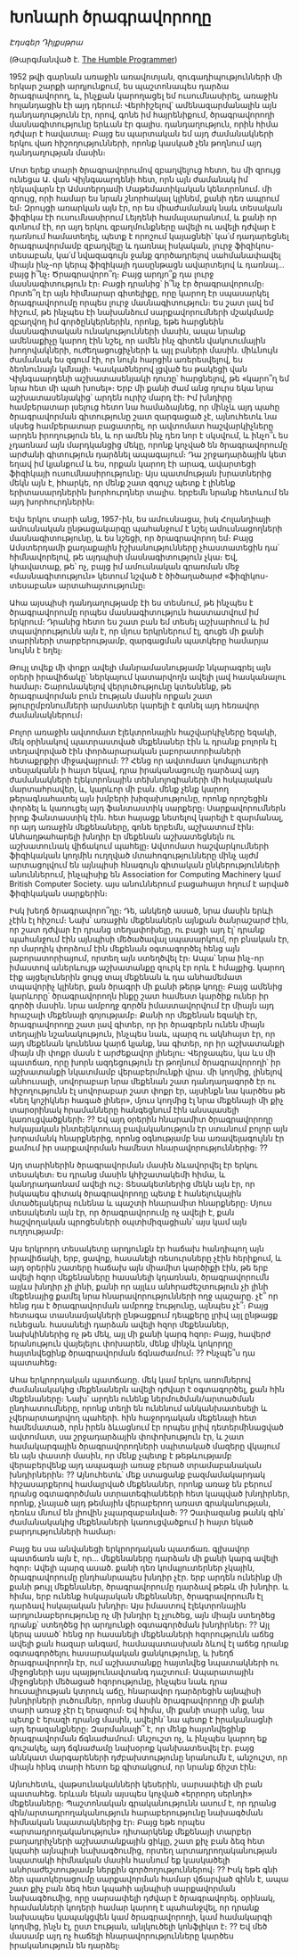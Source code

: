 # Խոնարհ ծրագրավորողը

_Էդսգեր Դիյքսթրա_

(Թարգմանված է. [The Humble Programmer](https://www.cs.utexas.edu/users/EWD/transcriptions/EWD03xx/EWD340.html))

1952 թվի գարնան առաջին առավոտյան, զուգադիպությունների մի երկար շարքի արդյունքում, ես պաշտոնապես դարձա ծրագրավորող, և, ինչքան կարողացել եմ ուսումնասիրել, առաջին հոլանդացին էի այդ դերում։ Վերհիշելով՝ ամենազարմանալին այն դանդաղությունն էր, որով, գոնե իմ հայրենիքում, ծրագրավորողի մասնագիտությունը երևան էր գալիս․ դանդաղություն, որին հիմա դժվար է հավատալ։ Բայց ես պարտական եմ այդ ժամանակների երկու վառ հիշողությունների, որոնք կասկած չեն թողնում այդ դանդաղության մասին։

Մոտ երեք տարի ծրագրավորումով զբաղվելուց հետո, ես մի զրույց ունեցա Ա. վան Վիյնգաարդենի հետ, որն այն ժամանակ իմ ղեկավարն էր Ամստերդամի Մաթեմատիկական կենտրոնում. մի զրույց, որի համար ես նրան շնորհակալ կլինեմ, քանի դեռ ապրում եմ։ Զրույցի առարկան այն էր, որ ես միաժամանակ նաև տեսական ֆիզիկա էի ուսումնասիրում Լեյդենի համալսարանում, և քանի որ գտնում էի, որ այդ երկու զբաղմունքները ավելի ու ավելի դժվար է դառնում համատեղել, պետք է որոշում կայացնեի՝ կա՛մ դադարեցնել ծրագրավորմամբ զբաղվելը և դառնալ իսկական, լուրջ ֆիզիկոս-տեսաբան, կա՛մ նվազագույն ջանք գործադրելով սահմանափավել միայն ինչ-որ կերպ ֆիզիկայի դասընթացն ավարտելով և դառնալ... բայց ի՞նչ։ Ծրագրավորո՞ղ։ Բայց արդյո՞ք դա լուրջ մասնագիտություն էր։ Բացի դրանից՝ ի՞նչ էր ծրագրավորումը։ Որտե՞ղ էր այն հիմնարար գիտելիքը, որը կարող էր սպասարկել ծրագրավորումը որպես լուրջ մասնագիտություն։ Ես շատ լավ եմ հիշում, թե ինչպես էի նախանձում սարքավորումների մշակմամբ զբաղվող իմ գործընկերներին, որոնք, եթե հարցնեին մասնագիտական ունակությունների մասին, ապա նրանք ամենաքիչը կարող էին նշել, որ ամեն ինչ գիտեն վակուումային խողովակների, ուժեղացուցիչների և այլ բաների մասին․ միևնույն ժամանակ ես զգում էի, որ նույն հարցին առերեսվելով, ես ձեռնունայն կմնայի։ Կասկածներով լցված ես թակեցի վան Վիյնգաարդենի աշխատասենյակի դուռը՝ հարցնելով, թե «կարո՞ղ եմ նրա հետ մի պահ խոսել»։ Երբ մի քանի ժամ անց դուրս եկա նրա աշխատասենյակից՝ արդեն ուրիշ մարդ էի։ Իմ խնդիրը համբերատար լսելուց հետո նա համաձայնեց, որ մինչև այդ պահը ծրագրավորման գիտությունը շատ զարգացած չէ, այնուհետև նա սկսեց համբերատար բացատրել, որ ավտոմատ հաշվարկիչները արդեն իրողություն են, և որ ամեն ինչ դեռ նոր է սկսվում, և ինչո՞ւ ես չդառնամ այն մարդկանցից մեկը, որոնք կոչված են ծրագրավորումը արժանի գիտություն դարձնել ապագայում։ Դա շրջադարձային կետ եղավ իմ կյանքում և ես, որքան կարող էի արագ, ավարտեցի ֆիզիկայի ուսումնասիրությունը։ Այս պատմության խրատներից մեկն այն է, իհարկե, որ մենք շատ զգույշ պետք է լինենք երիտասարդներին խորհուրդներ տալիս. երբեմն նրանք հետևում են այդ խորհուրդներին։

Եվս երկու տարի անց, 1957-ին, ես ամուսնացա, իսկ Հոլանդիայի ամուսնական ընթացակարգը պահանջում է նշել ամուսնացողների մասնագիտությունը, և ես նշեցի, որ ծրագրավորող եմ։ Բայց Ամստերդամի քաղաքային իշխանությունները չհաստատեցին դա՝ հիմնավորելով, թե այդպիսի մասնագիտություն չկա։ Եվ, կհավատաք, թե՝ ոչ, բայց իմ ամուսնական գրառման մեջ «մասնագիտություն» կետում նշված է ծիծաղածարժ «ֆիզիկոս-տեսաբան» արտահայտությունը։

Ահա այսպիսի դանդաղությամբ էի ես տեսնում, թե ինչպես է ծրագրավորումը որպես մասնագիտություն հաստատվում իմ երկրում։ Դրանից հետո ես շատ բան եմ տեսել աշխարհում և իմ տպավորությունն այն է, որ մյուս երկրներում էլ, գուցե մի քանի տարիների տարբերությամբ, զարգացման պատկերը համարյա նույնն է եղել։

Թույլ տվեք մի փոքր ավելի մանրամասնությամբ նկարագրել այն օրերի իրավիճակը՝ ներկայում կատարվողն ավելի լավ հասկանալու համար։ Շարունակելով վերլուծությունը կտեսնենք, թե ծրագրավորման բուն էության մասին որքան շատ թյուրըմբռնումների արմատներ կարելի է գտնել այդ հեռավոր ժամանակներում։

Բոլոր առաջին ավտոմատ էլեկտրոնային հաշվարկիչները եզակի, մեկ օրինակով պատրաստված մեքենաներ էին և դրանք բոլորն էլ տեղավորված էին փորձարարական լաբորատորիաների հետաքրքիր միջավայրում։ ?? Հենց որ ավտոմատ կոմպյուտերի տեսլականն ի հայտ եկավ, դրա իրականացումը դարձավ այդ ժամանակների էլեկտրոնային տեխնոլոգիաների մի հսկայական մարտահրավեր, և, կարևոր մի բան. մենք չենք կարող թերագնահատել այն խմբերի խիզախությունը, որոնք որոշեցին փորձել և կառուցել այդ ֆանտաստիկ սարքերը։ Սարքավորումներն իրոք ֆանտաստիկ էին. հետ հայացք նետելով կարելի է զարմանալ, որ այդ առաջին մեքենաները, գոնե երբեմն, աշխատում էին։ Անհաղթահարելի խնդիր էր մեքենան աշխատեցնելն ու աշխատունակ վիճակում պահելը։ Ավտոմատ հաշվարկումների ֆիզիկական կողմին ուղղված մտահոգությունները մինչ այժմ արտացոլվում են այնպիսի հնագույն գիտական ընկերությունների անուններում, ինչպիսիք են Association for Computing Machinery կամ British Computer Society. այս անուններում բացահայտ հղում է արված ֆիզիկական սարքերին։

Իսկ խեղճ ծրագրավորո՞ղը։ Դե, անկեղծ ասած, նրա մասին երևի չէին էլ հիշում։ Նախ՝ առաջին մեքենաներն այնքան ծանրաշարժ էին, որ շատ դժվար էր դրանց տեղափոխելը, ու բացի այդ էլ՝ դրանք պահանջում էին այնպիսի մեծածավալ սպասարկում, որ բնական էր, որ մարդիկ փորձում էին մեքենան օգտագործել հենց այն լաբորատորիայում, որտեղ այն ստեղծվել էր։ Ապա՝ նրա ինչ-որ իմաստով աներևույթ աշխատանքը զուրկ էր որև է հմայքից. կարող էիք այցելուներին ցույց տալ մեքենան և դա անհամեմատ տպավորիչ կլիներ, քան ծրագրի մի քանի թերթ կոդը։ Բայց ամենից կարևորը՝ ծրագրավորողն ինքը շատ համեստ կարծիք ուներ իր գործի մասին. նրա ամբողջ գործն իմաստավորվում էր միայն այդ հրաշալի մեքենայի գոյությամբ։ Քանի որ մեքենան եզակի էր, ծրագրավորողը շատ լավ գիտեր, որ իր ծրագրերն ունեն միայն տեղային նշանակություն, ինչպես նաև, պարզ ու ակնհայտ էր, որ այդ մեքենան կունենա կարճ կյանք, նա գիտեր, որ իր աշխատանքի միայն մի փոքր մասն է արժեքավոր լինելու։ Վերջապես, կա ևս մի պատճառ, որը խորն ազդեցություն էր թողնում ծրագրավորողի՝ իր աշխատանքի նկատմամբ վերաբերմունքի վրա. մի կողմից, լինելով անհուսալի, սովորաբար նրա մեքենան շատ դանդաղագործ էր ու հիշողությունն էլ սովորաբար շատ փոքր էր, այսինքն նա կարծես թե «նեղ կոշիկներ հագած լիներ», մյուս կողմից էլ նրա մեքենայի մի քիչ տարօրինակ հրամանները հանգեցնում էին անսպասելի կառուցվածքների։ ?? Եվ այդ օրերին հնարամիտ ծրագրավորողը հսկայական ինտելեկտուալ բավականություն էր ստանում բոլոր այն խորամանկ հնարքներից, որոնց օգնությամբ նա առավելագույնն էր քամում իր սարքավորման համեստ հնարավորություններից։ ??

Այդ տարիներին ծրագրավորման մասին ձևավորվել էր երկու տեսակետ։ Ես դրանց մասին կհիշատակեմի հիմա, և կանդրադառնամ ավելի ուշ։ Տեսակետներից մեկն այն էր, որ իսկապես գիտակ ծրագրավորողը պետք է հանելուկային մտածելակերպ ունենա և պաշտի հնարամիտ հնարքները։ Մյուս տեսակետն այն էր, որ ծրագրավորումը ոչ ավելի է, քան հաշվողական պրոցեսների օպտիմիզացիան՝ այս կամ այն ուղղությամբ։

Այս երկրորդ տեսակետը արդյունքն էր հաճախ հանդիպող այն իրավիճակի, երբ, ցավոք, հասանելի ռեսուրսները չէին հերիքում, և այդ օրերին շատերը հաճախ այն միամիտ կարծիքի էին, թե երբ ավելի հզոր մեքենաները հասանելի կդառնան, ծրագրավորումն այլևս խնդիր չի լինի, քանի որ այլևս անհրաժեշտություն չի լինի մեքենայից քամել նրա հնարավորությունների ողջ պաշարը. չէ՞ որ հենց դա է ծրագրավորման ամբողջ էությունը, այնպես չէ՞։ Բայց հետագա տասնամյակների ընթացքում դեպքերը լրիվ այլ ընթացք ունեցան. հասանելի դարձան ավելի հզոր մեքենաներ, նախկիններից ոչ թե մեկ, այլ մի քանի կարգ հզոր։ Բայց, հավերժ երանություն վայելելու փոխարեն, մենք մինչև կոկորդը հայտնվեցինք ծրագրավորման ճգնաժամում։ ?? Ինչպե՞ս դա պատահեց։

Ահա երկրորդական պատճառը. մեկ կամ երկու առոմներով ժամանակակից մեքենաներն ավելի դժվար է օգտագործել, քան հին մեքենաները։ Նախ՝ արդեն ունենք ներմուծման/արտածման ընդհատումները, որոնք տեղի են ունենում անկանխատեսելի և չվերարտադրվող պահերի. հին հաջորդական մեքենայի հետ համեմատած, որն իրեն ձևացնում էր որպես լրիվ դետերմինացված ավտոմատ, սա շրջադարձային փոփոխություն էր, և շատ համակարգային ծրագրավորողների սպիտակած մազերը վկայում են այն փաստի մասին, որ մենք չպետք է թեթևությամբ վերաբերվենք այդ ապագայի առաջ բերած տրամաբանական խնդիրներին։ ?? Այնուհետև՝ մեք ստացանք բազմամակարդակ հիշասարքերով համալրված մեքենաներ, որոնք առաջ են բերում դրանց օգտագործման ստրատեգիանեերի հետ կապված խնդիրներ, որոնք, չնայած այդ թեմային վերաբերող առատ գրականության, դեռևս մնում են լիովին չպարզաբանված։ ?? Չափազանց թանկ գին՝ ժամանակակից մեքենաների կառուցվածքում ի հայտ եկած բարդությունների համար։

Բայց ես սա անվանեցի երկրորդական պատճառ. գլխավոր պատճառն այն է, որ... մեքենաները դարձան մի քանի կարգ ավելի հզոր։ Ավելի պարզ ասած. քանի դեռ կոմպյուտերներ չկային, ծրագրավորումը ընդհանրապես խնդիր չէր. երբ արդեն ունեինք մի քանի թույլ մեքենաներ, ծրագրավորումը դարձավ թեթև մի խնդիր. և հիմա, երբ ունենք հսկայական մեքենաներ, ծրագրավորումն էլ դարձավ հսկայական խնդիր։ Այս իմաստով էլեկտրոնային արդյունաբերությունը ոչ մի խնդիր էլ չլուծեց, այն միայն ստեղծեց դրանք՝ ստեղծեց իր արդյունքի օգտագործման խնդիրներ։ ?? Այլ կերպ ասած՝ հենց որ հասանելի մեքենաների հզորությունն աճեց ավելի քան հազար անգամ, համապատասխան ձևով էլ աճեց դրանք օգտագործելու հասարակական ցանկությունը, և խեղճ ծրագրավորողն էր, ում աշխատանքը հայտնվեց նպատակների ու միջոցների այս պայթյունավտանգ դաշտում։ Ապարատային միջոցների մեծացած հզորությունը, ինչպես նաև դրա հուսալիության կտրուկ աճը, հնարավոր դարձրեցին այնպիսի խնդիրների լուծումներ, որոնց մասին ծրագրավորողը մի քանի տարի առաջ չէր էլ երազում։ Եվ հիմա, մի քանի տարի անց, նա պետք է երազի դրանց մասին, ավելին՝ նա պետք է իրականացնի այդ երազանքները։ Զարմանալի՞ է, որ մենք հայտնվեցինք ծրագրավորման ճգնաժամում։ Անշուշտ ոչ, և ինչպես կարող եք գուշակել, այդ ճգնաժամը նախօրոք կանխատեսվել էր. բայց աննկատ մարգարեների դժբախտությունը նրանումն է, անշուշտ, որ միայն հինգ տարի հետո եք գիտակցում, որ նրանք ճիշտ էին։

Այնուհետև, վաթսունականների կեսերին, սարսափելի մի բան պատահեց. երևան եկան այսպես կոչված «երրորդ սերնդի» մեքենաները։ Պաշտոնական գրականությունն ասում է, որ դրանց գին/արտադրողականություն հարաբերությունը նախագծման հիմնական նպատակներից էր։ Բայց եթե որպես «արտադրողականություն» դիտարկենք մեքենայի տարբեր բաղադրիչների աշխատանքային ցիկլը, շատ քիչ բան ձեզ հետ կպահի այնպիսի նախագծումից, որտեղ արտադրողականության նպատակի հիմնական մասին հասնում եք կասկածելի անհրաժեշտությամբ ներքին գործողություններով։ ?? Իսկ եթե գնի ձեր պատկերացումը սարքավորման համար վճարված գինն է, ապա շատ քիչ բան ձեզ հետ կպահի այնպիսի սարքավորման նախագծումից, որը սարսափելի դժվար է ծրագրավորել. օրինակ, հրամանների կոդերի համար կարող է պահանջվել, որ դրանք նախապես կապակցվեն կամ ծրագրավորողի, կամ համակարգի կողմից, ինչն էլ, ըստ էության, անլկուծելի կոնֆլիկտ է։ ?? Եվ մեծ մասամբ այդ ոչ հաճելի հնարավորությունները կարծես իրականություն են դարձել։


